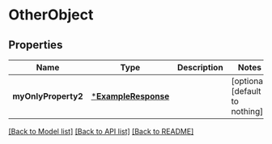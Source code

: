 # OtherObject


## Properties
Name | Type | Description | Notes
------------ | ------------- | ------------- | -------------
**myOnlyProperty2** | [***ExampleResponse**](ExampleResponse.md) |  | [optional] [default to nothing]


[[Back to Model list]](../README.md#models) [[Back to API list]](../README.md#api-endpoints) [[Back to README]](../README.md)


